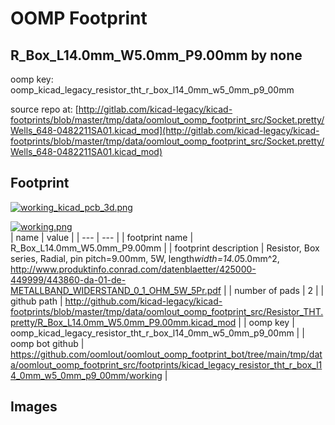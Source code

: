 # OOMP Footprint  
## R_Box_L14.0mm_W5.0mm_P9.00mm  by none  
  
oomp key: oomp_kicad_legacy_resistor_tht_r_box_l14_0mm_w5_0mm_p9_00mm  
  
source repo at: [http://gitlab.com/kicad-legacy/kicad-footprints/blob/master/tmp/data/oomlout_oomp_footprint_src/Socket.pretty/Wells_648-0482211SA01.kicad_mod](http://gitlab.com/kicad-legacy/kicad-footprints/blob/master/tmp/data/oomlout_oomp_footprint_src/Socket.pretty/Wells_648-0482211SA01.kicad_mod)  
## Footprint  
  
[![working_kicad_pcb_3d.png](working_kicad_pcb_3d_600.png)](working_kicad_pcb_3d.png)  
  
[![working.png](working_600.png)](working.png)  
| name | value | 
| --- | --- | 
| footprint name | R_Box_L14.0mm_W5.0mm_P9.00mm | 
| footprint description | Resistor, Box series, Radial, pin pitch=9.00mm, 5W, length*width=14.0*5.0mm^2, http://www.produktinfo.conrad.com/datenblaetter/425000-449999/443860-da-01-de-METALLBAND_WIDERSTAND_0_1_OHM_5W_5Pr.pdf | 
| number of pads | 2 | 
| github path | http://github.com/kicad-legacy/kicad-footprints/blob/master/tmp/data/oomlout_oomp_footprint_src/Resistor_THT.pretty/R_Box_L14.0mm_W5.0mm_P9.00mm.kicad_mod | 
| oomp key | oomp_kicad_legacy_resistor_tht_r_box_l14_0mm_w5_0mm_p9_00mm | 
| oomp bot github | https://github.com/oomlout/oomlout_oomp_footprint_bot/tree/main/tmp/data/oomlout_oomp_footprint_src/footprints/kicad_legacy_resistor_tht_r_box_l14_0mm_w5_0mm_p9_00mm/working | 
## Images  
